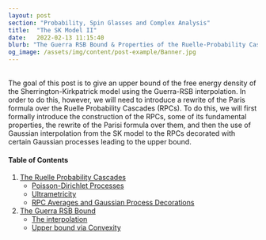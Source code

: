 ```yaml
---
layout: post
section: "Probability, Spin Glasses and Complex Analysis"
title:  "The SK Model II"
date:   2022-02-13 11:15:40
blurb: "The Guerra RSB Bound & Properties of the Ruelle-Probability Cascades"
og_image: /assets/img/content/post-example/Banner.jpg
---
```


<br />
The goal of this post is to give an upper bound of the free energy density of the Sherrington-Kirkpatrick model using the Guerra-RSB interpolation. In order to do this, however, we will need to introduce a rewrite of the Paris formula over the Ruelle Probability Cascades (RPCs). To do this, we will first formally introduce the construction of the RPCs, some of its fundamental properties, the rewrite of the Parisi formula over them, and then the use of Gaussian interpolation from the SK model to the RPCs decorated with certain Gaussian processes leading to the upper bound.

<br />

#### Table of Contents
1. [The Ruelle Probability Cascades](#the-ruelle-probability-cascades)
   * [Poisson-Dirichlet Processes](#poisson-dirichlet-processes)
   * [Ultrametricity](#ultrametricity)
   * [RPC Averages and Gaussian Process Decorations](#rpc-averages-and-gaussian-process-decorations)
2. [The Guerra RSB Bound](#the-guerra-rsb-bound)
   * [The interpolation](#separation-of-variables)
   * [Upper bound via Convexity](#upper-bound-via-convexity)
